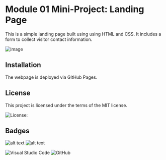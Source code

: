 # Module 01 Mini-Project: Landing Page

This is a simple landing page built using using HTML and CSS. It includes a form to collect visitor contact information. 

![image](https://github.com/mathminx/Contact-Info/assets/122234007/940cb978-2b64-445f-a5ae-02a805eb9b84)


## Installation

The webpage is deployed via GitHub Pages.


## License

This project is licensed under the terms of the MIT license.

![License: ](https://img.shields.io/badge/License-MIT-blueviolet.svg)


## Badges

![alt text](https://img.shields.io/badge/HTML-239120?style=for-the-badge&logo=html5&logoColor=white) ![alt text]( https://img.shields.io/badge/CSS-239120?&style=for-the-badge&logo=css3&logoColor=white)

![Visual Studio Code](https://img.shields.io/badge/Visual%20Studio%20Code-0078d7.svg?style=for-the-badge&logo=visual-studio-code&logoColor=white) ![GitHub](https://img.shields.io/badge/github-%23121011.svg?style=for-the-badge&logo=github&logoColor=white)
